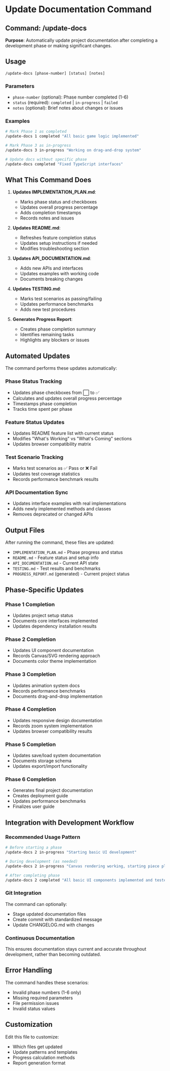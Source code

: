# Update Documentation Command

## Command: /update-docs

**Purpose**: Automatically update project documentation after completing a development phase or making significant changes.

## Usage

```
/update-docs [phase-number] [status] [notes]
```

### Parameters

- `phase-number` (optional): Phase number completed (1-6)
- `status` (required): `completed` | `in-progress` | `failed`  
- `notes` (optional): Brief notes about changes or issues

### Examples

```bash
# Mark Phase 1 as completed
/update-docs 1 completed "All basic game logic implemented"

# Mark Phase 3 as in-progress
/update-docs 3 in-progress "Working on drag-and-drop system"

# Update docs without specific phase
/update-docs completed "Fixed TypeScript interfaces"
```

## What This Command Does

1. **Updates IMPLEMENTATION_PLAN.md**:
   - Marks phase status and checkboxes
   - Updates overall progress percentage
   - Adds completion timestamps
   - Records notes and issues

2. **Updates README.md**:
   - Refreshes feature completion status
   - Updates setup instructions if needed
   - Modifies troubleshooting section

3. **Updates API_DOCUMENTATION.md**:
   - Adds new APIs and interfaces
   - Updates examples with working code
   - Documents breaking changes

4. **Updates TESTING.md**:
   - Marks test scenarios as passing/failing
   - Updates performance benchmarks
   - Adds new test procedures

5. **Generates Progress Report**:
   - Creates phase completion summary
   - Identifies remaining tasks
   - Highlights any blockers or issues

## Automated Updates

The command performs these updates automatically:

### Phase Status Tracking
- Updates phase checkboxes from ⬜ to ✅
- Calculates and updates overall progress percentage
- Timestamps phase completion
- Tracks time spent per phase

### Feature Status Updates
- Updates README feature list with current status
- Modifies "What's Working" vs "What's Coming" sections
- Updates browser compatibility matrix

### Test Scenario Tracking
- Marks test scenarios as ✅ Pass or ❌ Fail
- Updates test coverage statistics
- Records performance benchmark results

### API Documentation Sync
- Updates interface examples with real implementations
- Adds newly implemented methods and classes
- Removes deprecated or changed APIs

## Output Files

After running the command, these files are updated:

- `IMPLEMENTATION_PLAN.md` - Phase progress and status
- `README.md` - Feature status and setup info  
- `API_DOCUMENTATION.md` - Current API state
- `TESTING.md` - Test results and benchmarks
- `PROGRESS_REPORT.md` (generated) - Current project status

## Phase-Specific Updates

### Phase 1 Completion
- Updates project setup status
- Documents core interfaces implemented
- Updates dependency installation results

### Phase 2 Completion  
- Updates UI component documentation
- Records Canvas/SVG rendering approach
- Documents color theme implementation

### Phase 3 Completion
- Updates animation system docs
- Records performance benchmarks
- Documents drag-and-drop implementation

### Phase 4 Completion
- Updates responsive design documentation
- Records zoom system implementation
- Updates browser compatibility results

### Phase 5 Completion
- Updates save/load system documentation
- Documents storage schema
- Updates export/import functionality

### Phase 6 Completion
- Generates final project documentation
- Creates deployment guide
- Updates performance benchmarks
- Finalizes user guide

## Integration with Development Workflow

### Recommended Usage Pattern

```bash
# Before starting a phase
/update-docs 2 in-progress "Starting basic UI development"

# During development (as needed)
/update-docs 2 in-progress "Canvas rendering working, starting piece placement"

# After completing phase
/update-docs 2 completed "All basic UI components implemented and tested"
```

### Git Integration

The command can optionally:
- Stage updated documentation files
- Create commit with standardized message
- Update CHANGELOG.md with changes

### Continuous Documentation

This ensures documentation stays current and accurate throughout development, rather than becoming outdated.

## Error Handling

The command handles these scenarios:
- Invalid phase numbers (1-6 only)
- Missing required parameters
- File permission issues
- Invalid status values

## Customization

Edit this file to customize:
- Which files get updated
- Update patterns and templates
- Progress calculation methods
- Report generation format